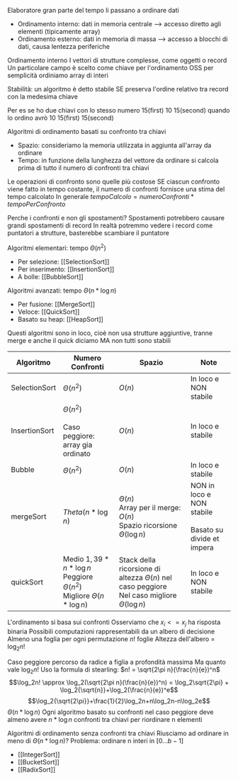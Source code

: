 Elaboratore gran parte del tempo li passano a ordinare dati
- Ordinamento interno: dati in memoria centrale --> accesso diretto agli elementi (tipicamente array)
- Ordinamento esterno: dati in memoria di massa --> accesso a blocchi di dati, causa lentezza periferiche

Ordinamento interno
I vettori di strutture complesse, come oggetti o record
Un particolare campo è scelto come chiave per l'ordinamento
OSS per semplicità ordiniamo array di interi

Stabilità: un algoritmo è detto stabile SE preserva l'ordine relativo tra record con la medesima chiave

Per es se ho due chiavi con lo stesso numero 15(first) 10 15(second) quando lo ordino avrò 10 15(first) 15(second)

Algoritmi di ordinamento basati su confronto tra chiavi
- Spazio: consideriamo la memoria utilizzata in aggiunta all'array da ordinare
- Tempo: in funzione della lunghezza del vettore da ordinare si calcola prima di tutto il numero di confronti tra chiavi

Le operazioni di confronto sono quelle più costose
SE ciascun confronto viene fatto in tempo costante, il numero di confronti fornisce una stima del tempo calcolato
In generale $tempoCalcolo=numeroConfronti*tempoPerConfronto$

Perche i confronti e non gli spostamenti?
Spostamenti potrebbero causare grandi spostamenti di record
In realtà potremmo vedere i record come puntatori a strutture, basterebbe scambiare il puntatore

Algoritmi elementari: tempo $\Theta(n^2)$
- Per selezione: [[SelectionSort]]
- Per inserimento: [[InsertionSort]]
- A bolle: [[BubbleSort]]

Algoritmi avanzati: tempo $\Theta(n*\log n)$
- Per fusione: [[MergeSort]]
- Veloce: [[QuickSort]] 
- Basato su heap: [[HeapSort]]

Questi algoritmi sono in loco, cioè non usa strutture aggiuntive, tranne merge e anche il quick diciamo
MA non tutti sono stabili

| Algoritmo     | Numero Confronti                                                               | Spazio                                                                                                | Note                                                        |
| ------------- | ------------------------------------------------------------------------------ | ----------------------------------------------------------------------------------------------------- | ----------------------------------------------------------- |
| SelectionSort | $\Theta(n^2)$                                                                  | $O(n)$                                                                                                | In loco e NON stabile                                       |
| InsertionSort | $\Theta(n^2)$<br><br>Caso peggiore: array gia ordinato                         | $O(n)$                                                                                                | In loco e stabile                                           |
| Bubble        | $\Theta(n^2)$                                                                  | $O(n)$                                                                                                | In loco e stabile                                           |
| mergeSort     | $Theta(n*\log n)$                                                              | $\Theta(n)$<br>Array per il merge: $O(n)$<br>Spazio ricorsione $\Theta(\log n)$                       | NON in loco e NON stabile<br><br>Basato su divide et impera |
| quickSort     | Medio $1,39*n*\log n$<br>Peggiore $\Theta(n^2)$<br>Migliore $\Theta(n*\log n)$ | Stack della ricorsione di altezza $\Theta(n)$ nel caso peggiore<br>Nel caso migliore $\Theta(\log n)$ | In loco e NON stabile                                       |
L'ordinamento si basa sui confronti
Osserviamo che $x_i <= x_j$ ha risposta binaria
Possibili computazioni rappresentabili da un albero di decisione
Almeno una foglia per ogni permutazione $n!$ foglie
Altezza dell'albero = $\log_2 n!$

Caso peggiore percorso da radice a figlia a profondità massima
Ma quanto vale $\log_2n!$
Uso la formula di stearling: $n! = \sqrt{2\pi n}(\frac{n}{e})^n$
$$\log_2n! \approx \log_2(\sqrt{2\pi n}(\frac{n}{e})^n) = \log_2\sqrt{2\pi} + \log_2{\sqrt{n}}+\log_2(\frac{n}{e})^e$$
$$\log_2{\sqrt{2\pi}}+\frac{1}{2}\log_2n+n\log_2n-n\log_2e$$
$\Theta(n*\log n)$
Ogni algoritmo basato su confronti nel caso peggiore deve almeno avere $n*\log n$ confronti tra chiavi per riordinare n elementi

Algoritmi di ordinamento senza confronti tra chiavi
Riusciamo ad ordinare in meno di $\Theta(n*\log n)$?
Problema: ordinare n interi in $[0…b-1]$
- [[IntegerSort]]
- [[BucketSort]]
- [[RadixSort]]
